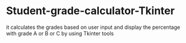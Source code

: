 # Student-grade-calculator-Tkinter
it calculates the grades based on user input and display the percentage with grade A or B or C by using Tkinter tools 
